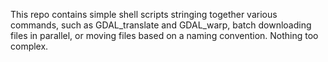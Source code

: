 This repo contains simple shell scripts stringing together various commands, such as GDAL_translate and GDAL_warp, batch downloading files in parallel, or moving files based on a naming convention. Nothing too complex.
